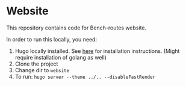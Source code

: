 # Website

This repository contains code for Bench-routes website.

In order to run this locally, you need:
1. Hugo locally installed. See [here](https://gohugo.io/getting-started/installing/) for installation instructions. (Might require installation of golang as well)
2. Clone the project
3. Change dir to `website`
4. To run: `hugo server --theme ../.. --disableFastRender`
